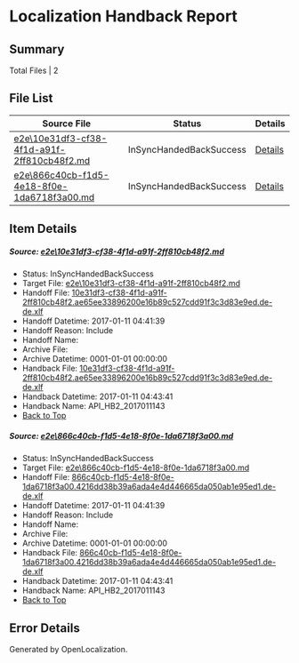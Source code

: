 # <a name='report-top'></a> Localization Handback Report

## Summary
 Total Files | 2

## File List
 Source File | Status | Details 
 ----------- | ------ | ------- 
 [e2e\10e31df3-cf38-4f1d-a91f-2ff810cb48f2.md](https://github.com/OpenLocalizationTestOrg/ol-test0/blob/7fcb64620e8fcad628f13d6200f136f90b0a33e1/e2e/10e31df3-cf38-4f1d-a91f-2ff810cb48f2.md) | InSyncHandedBackSuccess | [Details](#ff17e0e3ee9a44bbf39f4c6cbcd479e85a76aa8b1)
 [e2e\866c40cb-f1d5-4e18-8f0e-1da6718f3a00.md](https://github.com/OpenLocalizationTestOrg/ol-test0/blob/7fcb64620e8fcad628f13d6200f136f90b0a33e1/e2e/866c40cb-f1d5-4e18-8f0e-1da6718f3a00.md) | InSyncHandedBackSuccess | [Details](#e98fc067728b922f95c19e69d698e4deec1a778d7)

## Item Details
##### <a name='ff17e0e3ee9a44bbf39f4c6cbcd479e85a76aa8b1'></a> Source: [e2e\10e31df3-cf38-4f1d-a91f-2ff810cb48f2.md](https://github.com/OpenLocalizationTestOrg/ol-test0/blob/7fcb64620e8fcad628f13d6200f136f90b0a33e1/e2e/10e31df3-cf38-4f1d-a91f-2ff810cb48f2.md)
* Status: InSyncHandedBackSuccess
* Target File: [e2e\10e31df3-cf38-4f1d-a91f-2ff810cb48f2.md](https://github.com/OpenLocalizationTestOrg/ol-test0-dede/blob/f5210e70d47efcd685a6e83d1aa7b442b999c832/e2e/10e31df3-cf38-4f1d-a91f-2ff810cb48f2.md)
* Handoff File: [10e31df3-cf38-4f1d-a91f-2ff810cb48f2.ae65ee33896200e16b89c527cdd91f3c3d83e9ed.de-de.xlf](https://github.com/OpenLocalizationTestOrg/ol-test0-handoff/blob/9723a8dcd958762e96a689e2db936f64b9270c53/ol-handoff/OpenLocalizationTestOrg/ol-test0-dede/shujia/ht/10e31df3-cf38-4f1d-a91f-2ff810cb48f2.ae65ee33896200e16b89c527cdd91f3c3d83e9ed.de-de.xlf)
* Handoff Datetime: 2017-01-11 04:41:39
* Handoff Reason: Include
* Handoff Name: 
* Archive File: 
* Archive Datetime: 0001-01-01 00:00:00
* Handback File: [10e31df3-cf38-4f1d-a91f-2ff810cb48f2.ae65ee33896200e16b89c527cdd91f3c3d83e9ed.de-de.xlf](https://github.com/OpenLocalizationTestOrg/ol-test0-handback/blob/88c1eadb1c5311ff4a226e4f4b8fc63c20a0ade1/ol-handback/OpenLocalizationTestOrg/ol-test0-dede/shujia/ht/10e31df3-cf38-4f1d-a91f-2ff810cb48f2.ae65ee33896200e16b89c527cdd91f3c3d83e9ed.de-de.xlf)
* Handback Datetime: 2017-01-11 04:43:41
* Handback Name: API_HB2_2017011143
* [Back to Top](#report-top)

##### <a name='e98fc067728b922f95c19e69d698e4deec1a778d7'></a> Source: [e2e\866c40cb-f1d5-4e18-8f0e-1da6718f3a00.md](https://github.com/OpenLocalizationTestOrg/ol-test0/blob/7fcb64620e8fcad628f13d6200f136f90b0a33e1/e2e/866c40cb-f1d5-4e18-8f0e-1da6718f3a00.md)
* Status: InSyncHandedBackSuccess
* Target File: [e2e\866c40cb-f1d5-4e18-8f0e-1da6718f3a00.md](https://github.com/OpenLocalizationTestOrg/ol-test0-dede/blob/f5210e70d47efcd685a6e83d1aa7b442b999c832/e2e/866c40cb-f1d5-4e18-8f0e-1da6718f3a00.md)
* Handoff File: [866c40cb-f1d5-4e18-8f0e-1da6718f3a00.4216dd38b39a6ada4e4d446665da050ab1e95ed1.de-de.xlf](https://github.com/OpenLocalizationTestOrg/ol-test0-handoff/blob/9723a8dcd958762e96a689e2db936f64b9270c53/ol-handoff/OpenLocalizationTestOrg/ol-test0-dede/shujia/ht/866c40cb-f1d5-4e18-8f0e-1da6718f3a00.4216dd38b39a6ada4e4d446665da050ab1e95ed1.de-de.xlf)
* Handoff Datetime: 2017-01-11 04:41:39
* Handoff Reason: Include
* Handoff Name: 
* Archive File: 
* Archive Datetime: 0001-01-01 00:00:00
* Handback File: [866c40cb-f1d5-4e18-8f0e-1da6718f3a00.4216dd38b39a6ada4e4d446665da050ab1e95ed1.de-de.xlf](https://github.com/OpenLocalizationTestOrg/ol-test0-handback/blob/88c1eadb1c5311ff4a226e4f4b8fc63c20a0ade1/ol-handback/OpenLocalizationTestOrg/ol-test0-dede/shujia/ht/866c40cb-f1d5-4e18-8f0e-1da6718f3a00.4216dd38b39a6ada4e4d446665da050ab1e95ed1.de-de.xlf)
* Handback Datetime: 2017-01-11 04:43:41
* Handback Name: API_HB2_2017011143
* [Back to Top](#report-top)


## Error Details

Generated by OpenLocalization.
